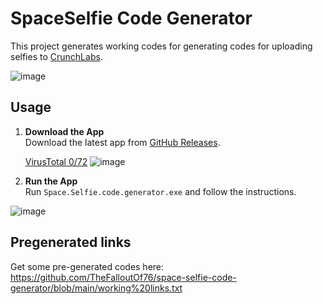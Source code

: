 # SpaceSelfie Code Generator

This project generates working codes for generating codes for uploading selfies to [CrunchLabs](https://space.crunchlabs.com).

![image](https://github.com/user-attachments/assets/6c30f137-5dc9-4214-8a7f-0c00532a7359)

## Usage

1. **Download the App**  
   Download the latest app from [GitHub Releases](https://github.com/TheFalloutOf76/space-selfie-code-generator/releases/download/1.0/Space.Selfie.code.generator.exe).

   [VirusTotal 0/72](https://www.virustotal.com/gui/file/95240fc49e9d1b7e85de795aeaf3e6fa0e74c8667a9043f0ebb8bc4089aa57b1)
   ![image](https://github.com/user-attachments/assets/99664a90-fed4-4fbf-a6f7-4be906ca0c39)

3. **Run the App**  
   Run `Space.Selfie.code.generator.exe` and follow the instructions.

![image](https://github.com/user-attachments/assets/7326a1e3-73c1-479e-925f-14b79c3b4852)

## Pregenerated links
Get some pre-generated codes here: https://github.com/TheFalloutOf76/space-selfie-code-generator/blob/main/working%20links.txt
